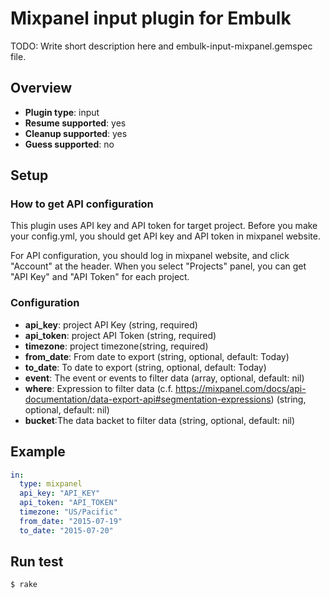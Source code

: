 # Mixpanel input plugin for Embulk

TODO: Write short description here and embulk-input-mixpanel.gemspec file.

## Overview

* **Plugin type**: input
* **Resume supported**: yes
* **Cleanup supported**: yes
* **Guess supported**: no

## Setup

### How to get API configuration

This plugin uses API key and API token for target project. Before you make your config.yml, you should get API key and API token in mixpanel website.

For API configuration, you should log in mixpanel website, and click "Account" at the header. When you select "Projects" panel, you can get "API Key" and "API Token" for each project.

### Configuration

- **api_key**: project API Key (string, required)
- **api_token**: project API Token (string, required)
- **timezone**: project timezone(string, required)
- **from_date**: From date to export (string, optional, default: Today)
- **to_date**: To date to export (string, optional, default: Today)
- **event**: The event or events to filter data (array, optional, default: nil)
- **where**: Expression to filter data (c.f. https://mixpanel.com/docs/api-documentation/data-export-api#segmentation-expressions) (string, optional, default: nil)
- **bucket**:The data backet to filter data (string, optional, default: nil)

## Example

```yaml
in:
  type: mixpanel
  api_key: "API_KEY"
  api_token: "API_TOKEN"
  timezone: "US/Pacific"
  from_date: "2015-07-19"
  to_date: "2015-07-20"
```

## Run test

```
$ rake
```
